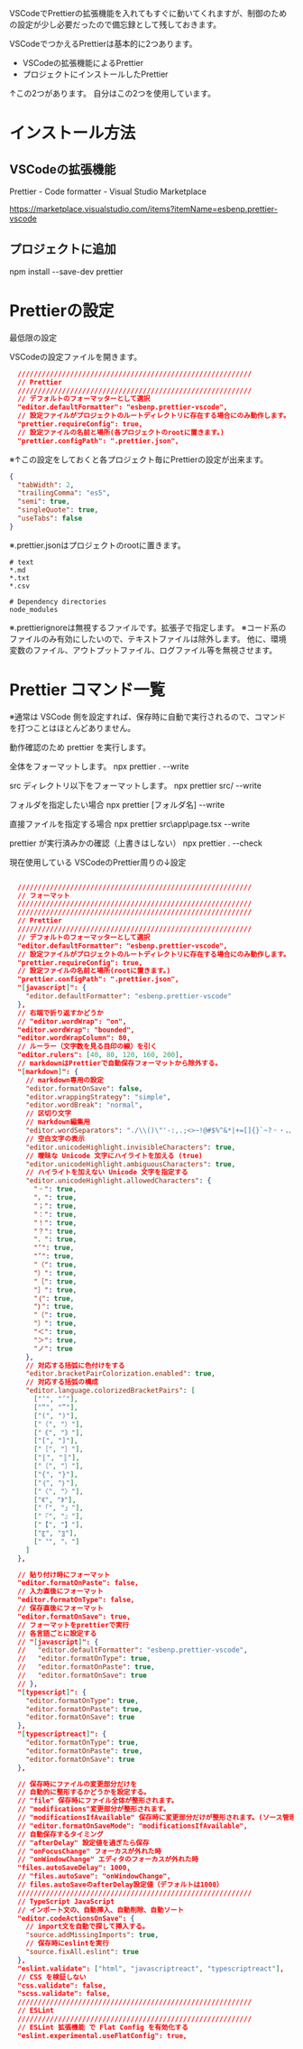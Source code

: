 <!--
title:   VSCodeで動かす Prettier 備忘録
tags:    VSCode,prettier
id:      26ba5ac12b476bc97751
private: false
-->
VSCodeでPrettierの拡張機能を入れてもすぐに動いてくれますが、制御のための設定が少し必要だったので備忘録として残しておきます。

VSCodeでつかえるPrettierは基本的に2つあります。

* VSCodeの拡張機能によるPrettier
* プロジェクトにインストールしたPrettier

↑この2つがあります。
自分はこの2つを使用しています。

# インストール方法

## VSCodeの拡張機能

Prettier - Code formatter - Visual Studio Marketplace

https://marketplace.visualstudio.com/items?itemName=esbenp.prettier-vscode



## プロジェクトに追加

npm install --save-dev prettier



# Prettierの設定

最低限の設定

VSCodeの設定ファイルを開きます。

```settings.json
  //////////////////////////////////////////////////////////
  // Prettier
  //////////////////////////////////////////////////////////
  // デフォルトのフォーマッターとして選択
  "editor.defaultFormatter": "esbenp.prettier-vscode",
  // 設定ファイルがプロジェクトのルートディレクトリに存在する場合にのみ動作します。
  "prettier.requireConfig": true,
  // 設定ファイルの名前と場所(各プロジェクトのrootに置きます。)
  "prettier.configPath": ".prettier.json",

```

※↑この設定をしておくと各プロジェクト毎にPrettierの設定が出来ます。

```.prettier.json
{
  "tabWidth": 2,
  "trailingComma": "es5",
  "semi": true,
  "singleQuote": true,
  "useTabs": false
}

```

※.prettier.jsonはプロジェクトのrootに置きます。



```.prettierignore
# text
*.md
*.txt
*.csv

# Dependency directories
node_modules

```
※.prettierignoreは無視するファイルです。拡張子で指定します。
※コード系のファイルのみ有効にしたいので、テキストファイルは除外します。
他に、環境変数のファイル、アウトプットファイル、ログファイル等を無視させます。



# Prettier コマンド一覧

※通常は VSCode 側を設定すれば、保存時に自動で実行されるので、コマンドを打つことはほとんどありません。

動作確認のため prettier を実行します。

全体をフォーマットします。
npx prettier . --write

src ディレクトリ以下をフォーマットします。
npx prettier src/ --write

フォルダを指定したい場合
npx prettier [フォルダ名] --write

直接ファイルを指定する場合
npx prettier src\app\page.tsx --write

prettier が実行済みかの確認（上書きはしない）
npx prettier . --check


現在使用している VSCodeのPrettier周りの↓設定

```settings.json

  //////////////////////////////////////////////////////////
  // フォーマット
  //////////////////////////////////////////////////////////
  //////////////////////////////////////////////////////////
  // Prettier
  //////////////////////////////////////////////////////////
  // デフォルトのフォーマッターとして選択
  "editor.defaultFormatter": "esbenp.prettier-vscode",
  // 設定ファイルがプロジェクトのルートディレクトリに存在する場合にのみ動作します。
  "prettier.requireConfig": true,
  // 設定ファイルの名前と場所(rootに置きます。)
  "prettier.configPath": ".prettier.json",
  "[javascript]": {
    "editor.defaultFormatter": "esbenp.prettier-vscode"
  },
  // 右端で折り返すかどうか
  // "editor.wordWrap": "on",
  "editor.wordWrap": "bounded",
  "editor.wordWrapColumn": 80,
  // ルーラー（文字数を見る目印の線）を引く
  "editor.rulers": [40, 80, 120, 160, 200],
  // markdownはPrettierで自動保存フォーマットから除外する。
  "[markdown]": {
    // markdown専用の設定
    "editor.formatOnSave": false,
    "editor.wrappingStrategy": "simple",
    "editor.wordBreak": "normal",
    // 区切り文字
    // markdown編集用
    "editor.wordSeparators": "./\\()\"'-:,.;<>~!@#$%^&*|+=[]{}`~?゠・，、；：！？．。‘’“”（）｟｠［］〚〛〔〕｛｝〈〉《》「」『』【】〖〗〝〟がを",
    // 空白文字の表示
    "editor.unicodeHighlight.invisibleCharacters": true,
    // 曖昧な Unicode 文字にハイライトを加える (true)
    "editor.unicodeHighlight.ambiguousCharacters": true,
    // ハイライトを加えない Unicode 文字を指定する
    "editor.unicodeHighlight.allowedCharacters": {
      "゠": true,
      "，": true,
      "；": true,
      "：": true,
      "！": true,
      "？": true,
      "．": true,
      "‘": true,
      "’": true,
      "（": true,
      "）": true,
      "［": true,
      "］": true,
      "｛": true,
      "｝": true,
      "〔": true,
      "〕": true,
      "＜": true,
      "＞": true,
      "ノ": true
    },
    // 対応する括弧に色付けをする
    "editor.bracketPairColorization.enabled": true,
    // 対応する括弧の構成
    "editor.language.colorizedBracketPairs": [
      ["‘", "’"],
      ["“", "”"],
      ["(", ")"],
      ["（", "）"],
      ["｟", "｠"],
      ["[", "]"],
      ["［", "］"],
      ["〚", "〛"],
      ["〔", "〕"],
      ["{", "}"],
      ["｛", "｝"],
      ["〈", "〉"],
      ["《", "》"],
      ["「", "」"],
      ["『", "』"],
      ["【", "】"],
      ["〖", "〗"],
      ["〝", "〟"]
    ]
  },

  // 貼り付け時にフォーマット
  "editor.formatOnPaste": false,
  // 入力直後にフォーマット
  "editor.formatOnType": false,
  // 保存直後にフォーマット
  "editor.formatOnSave": true,
  // フォーマットをprettierで実行
  // 各言語ごとに設定する
  // "[javascript]": {
  //   "editor.defaultFormatter": "esbenp.prettier-vscode",
  //   "editor.formatOnType": true,
  //   "editor.formatOnPaste": true,
  //   "editor.formatOnSave": true
  // },
  "[typescript]": {
    "editor.formatOnType": true,
    "editor.formatOnPaste": true,
    "editor.formatOnSave": true
  },
  "[typescriptreact]": {
    "editor.formatOnType": true,
    "editor.formatOnPaste": true,
    "editor.formatOnSave": true
  },

  // 保存時にファイルの変更部分だけを
  // 自動的に整形するかどうかを設定する。
  // "file" 保存時にファイル全体が整形されます。
  // "modifications"変更部分が整形されます。
  // "modificationsIfAvailable" 保存時に変更部分だけが整形されます。(ソース管理が必要)
  // "editor.formatOnSaveMode": "modificationsIfAvailable",
  // 自動保存するタイミング
  // "afterDelay" 設定値を過ぎたら保存
  // "onFocusChange" フォーカスが外れた時
  // "onWindowChange" エディタのフォーカスが外れた時
  "files.autoSaveDelay": 1000,
  // "files.autoSave": "onWindowChange",
  // files.autoSaveのafterDelay設定値（デフォルトは1000）
  //////////////////////////////////////////////////////////
  // TypeScript JavaScript
  // インポート文の、自動挿入、自動削除、自動ソート
  "editor.codeActionsOnSave": {
    // import文を自動で探して挿入する。
    "source.addMissingImports": true,
    // 保存時にeslintを実行
    "source.fixAll.eslint": true
  },
  "eslint.validate": ["html", "javascriptreact", "typescriptreact"],
  // CSS を検証しない
  "css.validate": false,
  "scss.validate": false,
  //////////////////////////////////////////////////////////
  // ESLint
  //////////////////////////////////////////////////////////
  // ESLint 拡張機能 で Flat Config を有効化する
  "eslint.experimental.useFlatConfig": true,

```